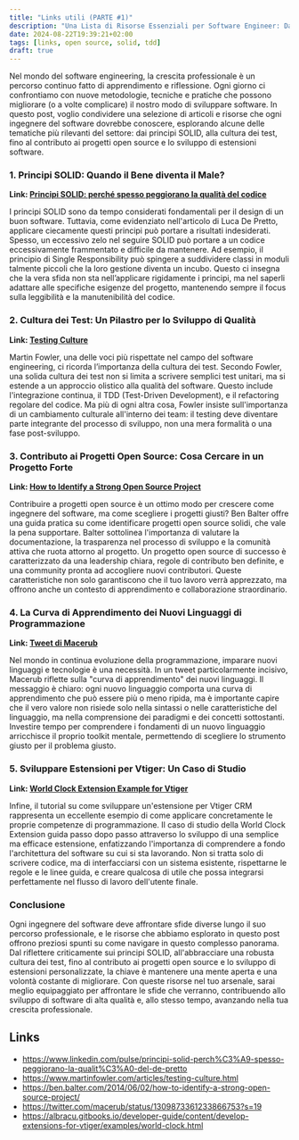 ```yaml
---
title: "Links utili (PARTE #1)"
description: "Una Lista di Risorse Essenziali per Software Engineer: Dai Principi SOLID al Mondo Open Source"
date: 2024-08-22T19:39:21+02:00
tags: [links, open source, solid, tdd]
draft: true
---
```


Nel mondo del software engineering, la crescita professionale è un percorso continuo fatto di apprendimento e riflessione. Ogni giorno ci confrontiamo con nuove metodologie, tecniche e pratiche che possono migliorare (o a volte complicare) il nostro modo di sviluppare software. In questo post, voglio condividere una selezione di articoli e risorse che ogni ingegnere del software dovrebbe conoscere, esplorando alcune delle tematiche più rilevanti del settore: dai principi SOLID, alla cultura dei test, fino al contributo ai progetti open source e lo sviluppo di estensioni software.

### 1. Principi SOLID: Quando il Bene diventa il Male?
**Link: [Principi SOLID: perché spesso peggiorano la qualità del codice](https://www.linkedin.com/pulse/principi-solid-perch%C3%A9-spesso-peggiorano-la-qualit%C3%A0-del-de-pretto)**

I principi SOLID sono da tempo considerati fondamentali per il design di un buon software. Tuttavia, come evidenziato nell'articolo di Luca De Pretto, applicare ciecamente questi principi può portare a risultati indesiderati. Spesso, un eccessivo zelo nel seguire SOLID può portare a un codice eccessivamente frammentato e difficile da mantenere. Ad esempio, il principio di Single Responsibility può spingere a suddividere classi in moduli talmente piccoli che la loro gestione diventa un incubo. Questo ci insegna che la vera sfida non sta nell’applicare rigidamente i principi, ma nel saperli adattare alle specifiche esigenze del progetto, mantenendo sempre il focus sulla leggibilità e la manutenibilità del codice.

### 2. Cultura dei Test: Un Pilastro per lo Sviluppo di Qualità
**Link: [Testing Culture](https://www.martinfowler.com/articles/testing-culture.html)**

Martin Fowler, una delle voci più rispettate nel campo del software engineering, ci ricorda l’importanza della cultura dei test. Secondo Fowler, una solida cultura dei test non si limita a scrivere semplici test unitari, ma si estende a un approccio olistico alla qualità del software. Questo include l'integrazione continua, il TDD (Test-Driven Development), e il refactoring regolare del codice. Ma più di ogni altra cosa, Fowler insiste sull'importanza di un cambiamento culturale all'interno dei team: il testing deve diventare parte integrante del processo di sviluppo, non una mera formalità o una fase post-sviluppo.

### 3. Contributo ai Progetti Open Source: Cosa Cercare in un Progetto Forte
**Link: [How to Identify a Strong Open Source Project](https://ben.balter.com/2014/06/02/how-to-identify-a-strong-open-source-project/)**

Contribuire a progetti open source è un ottimo modo per crescere come ingegnere del software, ma come scegliere i progetti giusti? Ben Balter offre una guida pratica su come identificare progetti open source solidi, che vale la pena supportare. Balter sottolinea l'importanza di valutare la documentazione, la trasparenza nel processo di sviluppo e la comunità attiva che ruota attorno al progetto. Un progetto open source di successo è caratterizzato da una leadership chiara, regole di contributo ben definite, e una community pronta ad accogliere nuovi contributori. Queste caratteristiche non solo garantiscono che il tuo lavoro verrà apprezzato, ma offrono anche un contesto di apprendimento e collaborazione straordinario.

### 4. La Curva di Apprendimento dei Nuovi Linguaggi di Programmazione
**Link: [Tweet di Macerub](https://twitter.com/macerub/status/1309873361233866753?s=19)**

Nel mondo in continua evoluzione della programmazione, imparare nuovi linguaggi e tecnologie è una necessità. In un tweet particolarmente incisivo, Macerub riflette sulla "curva di apprendimento" dei nuovi linguaggi. Il messaggio è chiaro: ogni nuovo linguaggio comporta una curva di apprendimento che può essere più o meno ripida, ma è importante capire che il vero valore non risiede solo nella sintassi o nelle caratteristiche del linguaggio, ma nella comprensione dei paradigmi e dei concetti sottostanti. Investire tempo per comprendere i fondamenti di un nuovo linguaggio arricchisce il proprio toolkit mentale, permettendo di scegliere lo strumento giusto per il problema giusto.

### 5. Sviluppare Estensioni per Vtiger: Un Caso di Studio
**Link: [World Clock Extension Example for Vtiger](https://albracu.gitbooks.io/developer-guide/content/develop-extensions-for-vtiger/examples/world-clock.html)**

Infine, il tutorial su come sviluppare un'estensione per Vtiger CRM rappresenta un eccellente esempio di come applicare concretamente le proprie competenze di programmazione. Il caso di studio della World Clock Extension guida passo dopo passo attraverso lo sviluppo di una semplice ma efficace estensione, enfatizzando l'importanza di comprendere a fondo l'architettura del software su cui si sta lavorando. Non si tratta solo di scrivere codice, ma di interfacciarsi con un sistema esistente, rispettarne le regole e le linee guida, e creare qualcosa di utile che possa integrarsi perfettamente nel flusso di lavoro dell'utente finale.

### Conclusione

Ogni ingegnere del software deve affrontare sfide diverse lungo il suo percorso professionale, e le risorse che abbiamo esplorato in questo post offrono preziosi spunti su come navigare in questo complesso panorama. Dal riflettere criticamente sui principi SOLID, all'abbracciare una robusta cultura dei test, fino al contributo ai progetti open source e lo sviluppo di estensioni personalizzate, la chiave è mantenere una mente aperta e una volontà costante di migliorare. Con queste risorse nel tuo arsenale, sarai meglio equipaggiato per affrontare le sfide che verranno, contribuendo allo sviluppo di software di alta qualità e, allo stesso tempo, avanzando nella tua crescita professionale.

## Links

- https://www.linkedin.com/pulse/principi-solid-perch%C3%A9-spesso-peggiorano-la-qualit%C3%A0-del-de-pretto
- https://www.martinfowler.com/articles/testing-culture.html
- https://ben.balter.com/2014/06/02/how-to-identify-a-strong-open-source-project/
- https://twitter.com/macerub/status/1309873361233866753?s=19
- https://albracu.gitbooks.io/developer-guide/content/develop-extensions-for-vtiger/examples/world-clock.html
